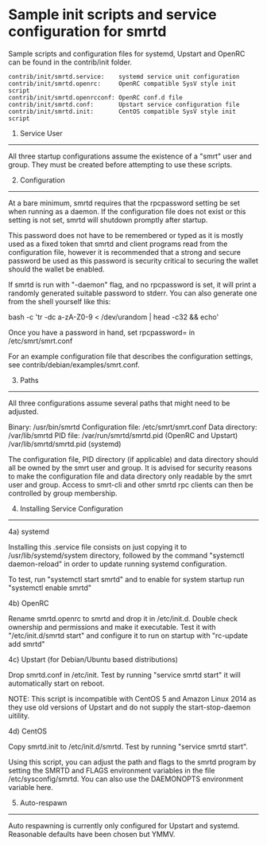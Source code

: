 Sample init scripts and service configuration for smrtd
==========================================================

Sample scripts and configuration files for systemd, Upstart and OpenRC
can be found in the contrib/init folder.

    contrib/init/smrtd.service:    systemd service unit configuration
    contrib/init/smrtd.openrc:     OpenRC compatible SysV style init script
    contrib/init/smrtd.openrcconf: OpenRC conf.d file
    contrib/init/smrtd.conf:       Upstart service configuration file
    contrib/init/smrtd.init:       CentOS compatible SysV style init script

1. Service User
---------------------------------

All three startup configurations assume the existence of a "smrt" user
and group.  They must be created before attempting to use these scripts.

2. Configuration
---------------------------------

At a bare minimum, smrtd requires that the rpcpassword setting be set
when running as a daemon.  If the configuration file does not exist or this
setting is not set, smrtd will shutdown promptly after startup.

This password does not have to be remembered or typed as it is mostly used
as a fixed token that smrtd and client programs read from the configuration
file, however it is recommended that a strong and secure password be used
as this password is security critical to securing the wallet should the
wallet be enabled.

If smrtd is run with "-daemon" flag, and no rpcpassword is set, it will
print a randomly generated suitable password to stderr.  You can also
generate one from the shell yourself like this:

bash -c 'tr -dc a-zA-Z0-9 < /dev/urandom | head -c32 && echo'

Once you have a password in hand, set rpcpassword= in /etc/smrt/smrt.conf

For an example configuration file that describes the configuration settings,
see contrib/debian/examples/smrt.conf.

3. Paths
---------------------------------

All three configurations assume several paths that might need to be adjusted.

Binary:              /usr/bin/smrtd
Configuration file:  /etc/smrt/smrt.conf
Data directory:      /var/lib/smrtd
PID file:            /var/run/smrtd/smrtd.pid (OpenRC and Upstart)
                     /var/lib/smrtd/smrtd.pid (systemd)

The configuration file, PID directory (if applicable) and data directory
should all be owned by the smrt user and group.  It is advised for security
reasons to make the configuration file and data directory only readable by the
smrt user and group.  Access to smrt-cli and other smrtd rpc clients
can then be controlled by group membership.

4. Installing Service Configuration
-----------------------------------

4a) systemd

Installing this .service file consists on just copying it to
/usr/lib/systemd/system directory, followed by the command
"systemctl daemon-reload" in order to update running systemd configuration.

To test, run "systemctl start smrtd" and to enable for system startup run
"systemctl enable smrtd"

4b) OpenRC

Rename smrtd.openrc to smrtd and drop it in /etc/init.d.  Double
check ownership and permissions and make it executable.  Test it with
"/etc/init.d/smrtd start" and configure it to run on startup with
"rc-update add smrtd"

4c) Upstart (for Debian/Ubuntu based distributions)

Drop smrtd.conf in /etc/init.  Test by running "service smrtd start"
it will automatically start on reboot.

NOTE: This script is incompatible with CentOS 5 and Amazon Linux 2014 as they
use old versions of Upstart and do not supply the start-stop-daemon uitility.

4d) CentOS

Copy smrtd.init to /etc/init.d/smrtd. Test by running "service smrtd start".

Using this script, you can adjust the path and flags to the smrtd program by
setting the SMRTD and FLAGS environment variables in the file
/etc/sysconfig/smrtd. You can also use the DAEMONOPTS environment variable here.

5. Auto-respawn
-----------------------------------

Auto respawning is currently only configured for Upstart and systemd.
Reasonable defaults have been chosen but YMMV.
